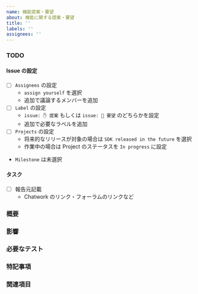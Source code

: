 ```yaml
---
name: 機能提案・要望
about: 機能に関する提案・要望
title: ''
labels: ''
assignees: ''
---
```


### TODO

<!---
チェックボックス形式で UI からオンオフの切り替えが可能
必要なタスクがあればチェックボックスを追加する
-->

#### Issue の設定

* [ ] `Assignees` の設定
  * `assign yourself` を選択
  * 追加で議論するメンバーを追加
* [ ] `Label` の設定
  * `issue: ✋ 提案` もしくは `issue: 🙏 要望` のどちらかを設定
  * 追加で必要なラベルを追加
* [ ] `Projects` の設定
  * 将来的なリリースが対象の場合は `SDK released in the future` を選択
  * 作業中の場合は Project のステータスを `In progress` に設定
* `Milestone` は未選択

#### タスク

* [ ] 報告元記載
  * Chatwork のリンク・フォーラムのリンクなど

### 概要

<!-- 提案内容を簡易的に説明 -->

### 影響

<!-- 作業を行う事による SDK の影響、特に後方互換に関して -->

### 必要なテスト

<!-- 作業を完了した後に行う必要のあるテスト -->

### 特記事項

<!-- その他必要な情報を掲載 -->

### 関連項目

<!-- Trello のチケットなどの関連する情報の URL -->
